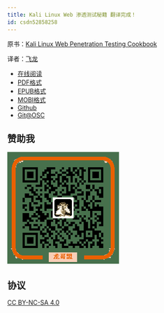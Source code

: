```yaml
---
title: Kali Linux Web 渗透测试秘籍 翻译完成！
id: csdn52858258
---
```


原书：[Kali Linux Web Penetration Testing Cookbook](https://www.packtpub.com/networking-and-servers/kali-linux-web-penetration-testing-cookbook)

译者：[飞龙](https://github.com/wizardforcel)

*   [在线阅读](https://www.gitbook.com/book/wizardforcel/kali-linux-web-pentest-cookbook/details)
*   [PDF格式](https://www.gitbook.com/download/pdf/book/wizardforcel/kali-linux-web-pentest-cookbook)
*   [EPUB格式](https://www.gitbook.com/download/epub/book/wizardforcel/kali-linux-web-pentest-cookbook)
*   [MOBI格式](https://www.gitbook.com/download/mobi/book/wizardforcel/kali-linux-web-pentest-cookbook)
*   [Github](https://github.com/wizardforcel/kali-linux-web-pentest-cookbook-zh)
*   [Git@OSC](http://git.oschina.net/wizardforcel/kali-linux-web-pentest-cookbook-zh)

## 赞助我

![](../img/7de33dddf1c2f94a8c29639965a8da58.png)

## 协议

[CC BY-NC-SA 4.0](http://creativecommons.org/licenses/by-nc-sa/4.0/)